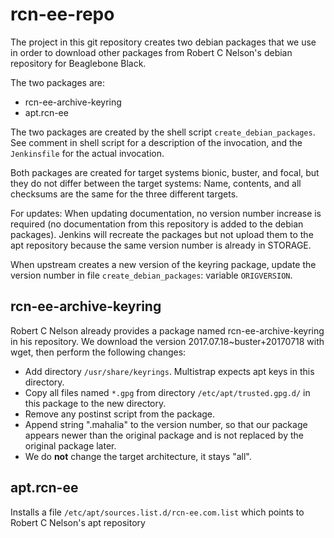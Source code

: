 # rcn-ee-repo
The project in this git repository creates two debian packages that we use in
order to download other packages from Robert C Nelson's debian repository for
Beaglebone Black.

The two packages are:
* rcn-ee-archive-keyring
* apt.rcn-ee

The two packages are created by the shell script `create_debian_packages`.
See comment in shell script for a description of the invocation, and the
`Jenkinsfile` for the actual invocation.

Both packages are created for target systems bionic, buster, and focal, but
they do not differ between the target systems: Name, contents, and all
checksums are the same for the three different targets.

For updates:
When updating documentation, no version number increase is required (no
documentation from this repository is added to the debian packages).  Jenkins
will recreate the packages but not upload them to the apt repository because
the same version number is already in STORAGE.

When upstream creates a new version of the keyring package, update the version
number in file `create_debian_packages`: variable `ORIGVERSION`.

## rcn-ee-archive-keyring
Robert C Nelson already provides a package named rcn-ee-archive-keyring in his
repository.  We download the version 2017.07.18~buster+20170718 with wget,
then perform the following changes:
* Add directory `/usr/share/keyrings`.  Multistrap expects apt keys in this directory.
* Copy all files named `*.gpg` from directory `/etc/apt/trusted.gpg.d/` in this package to the new directory.
* Remove any postinst script from the package.
* Append string ".mahalia" to the version number, so that our package appears newer than the original package and is not replaced by the original package later.
* We do **not** change the target architecture, it stays "all".

## apt.rcn-ee
Installs a file `/etc/apt/sources.list.d/rcn-ee.com.list` which points to
Robert C Nelson's apt repository
